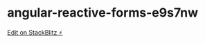 # angular-reactive-forms-e9s7nw

[Edit on StackBlitz ⚡️](https://stackblitz.com/edit/angular-6-reactive-forms-gd6org)